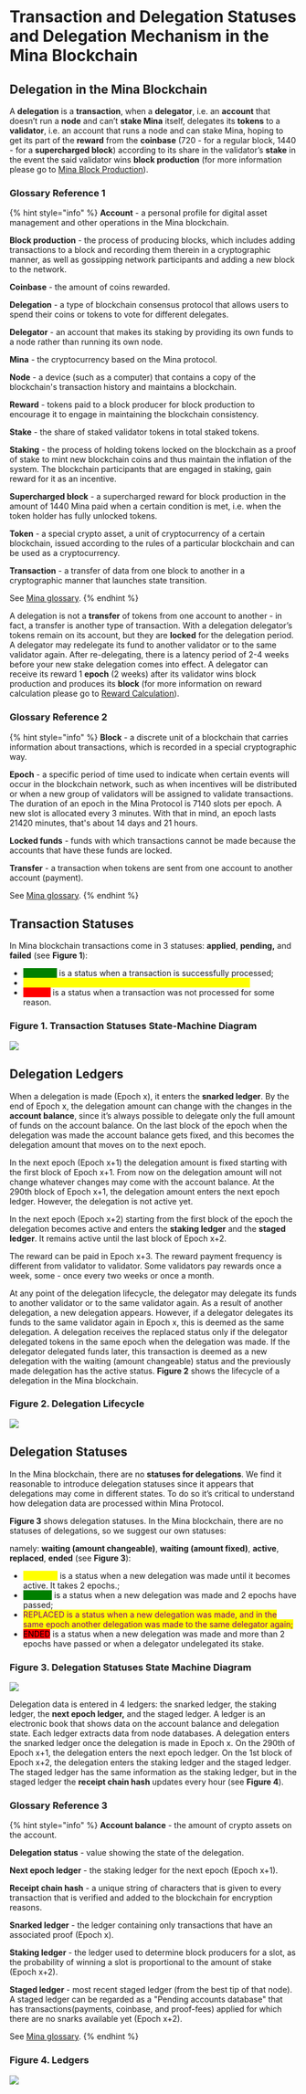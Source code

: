 # Transaction and Delegation Statuses and Delegation Mechanism in the Mina Blockchain

## Delegation in the Mina Blockchain <a href="#delegation-in-the-mina-blockchain" id="delegation-in-the-mina-blockchain"></a>

A **delegation** is a **transaction**, when a **delegator**, i.e. an **account** that doesn’t run a **node** and can’t **stake Mina** itself, delegates its **tokens** to a **validator**, i.e. an account that runs a node and can stake Mina, hoping to get its part of the **reward** from the **coinbase** (720 - for a regular block, 1440 - for a **supercharged block**) according to its share in the validator’s **stake** in the event the said validator wins **block production** (for more information please go to [Mina Block Production](mina-block-production.md)).

### Glossary Reference 1

{% hint style="info" %}
**Account** - a personal profile for digital asset management and other operations in the Mina blockchain.

**Block production** - the process of producing blocks, which includes adding transactions to a block and recording them therein in a cryptographic manner, as well as gossipping network participants and adding a new block to the network.

**Coinbase** - the amount of coins rewarded.

**Delegation** - a type of blockchain consensus protocol that allows users to spend their coins or tokens to vote for different delegates.

**Delegator** - an account that makes its staking by providing its own funds to a node rather than running its own node.

**Mina** - the cryptocurrency based on the Mina protocol.

**Node** - a device (such as a computer) that contains a copy of the blockchain's transaction history and maintains a blockchain.

**Reward** - tokens paid to a block producer for block production to encourage it to engage in maintaining the blockchain consistency.

**Stake** - the share of staked validator tokens in total staked tokens.

**Staking** - the process of holding tokens locked on the blockchain as a proof of stake to mint new blockchain coins and thus maintain the inflation of the system. The blockchain participants that are engaged in staking, gain reward for it as an incentive.

**Supercharged block** - a supercharged reward for block production in the amount of 1440 Mina paid when a certain condition is met, i.e. when the token holder has fully unlocked tokens.

**Token** - a special crypto asset, a unit of cryptocurrency of a certain blockchain, issued according to the rules of a particular blockchain and can be used as a cryptocurrency.

**Transaction** - a transfer of data from one block to another in a cryptographic manner that launches state transition.

See [Mina glossary](mina-glossary.md).
{% endhint %}

A delegation is not a **transfer** of tokens from one account to another - in fact, a transfer is another type of transaction. With a delegation delegator’s tokens remain on its account, but they are **locked** for the delegation period. A delegator may redelegate its fund to another validator or to the same validator again. After re-delegating, there is a latency period of 2-4 weeks before your new stake delegation comes into effect. A delegator can receive its reward 1 **epoch** (2 weeks) after its validator wins block production and produces its **block** (for more information on reward calculation please go to [Reward Calculation](reward-calculation.md)).

### Glossary Reference 2

{% hint style="info" %}
**Block** - a discrete unit of a blockchain that carries information about transactions, which is recorded in a special cryptographic way.

**Epoch** - a specific period of time used to indicate when certain events will occur in the blockchain network, such as when incentives will be distributed or when a new group of validators will be assigned to validate transactions. The duration of an epoch in the Mina Protocol is 7140 slots per epoch. A new slot is allocated every 3 minutes. With that in mind, an epoch lasts 21420 minutes, that's about 14 days and 21 hours.

**Locked funds** - funds with which transactions cannot be made because the accounts that have these funds are locked.

**Transfer** - a transaction when tokens are sent from one account to another account (payment).

See [Mina glossary](mina-glossary.md).
{% endhint %}

## Transaction Statuses <a href="#transaction-statuses" id="transaction-statuses"></a>

In Mina blockchain transactions come in 3 statuses: **applied**, **pending,** and **failed** (see **Figure 1**):

* <mark style="color:green;background-color:green;">**APPLIED**</mark> is a status when a transaction is successfully processed;
* <mark style="background-color:yellow;"><mark style="color:yellow;">**PENDING**<mark style="color:yellow;"></mark> <mark style="background-color:yellow;"></mark><mark style="background-color:yellow;"></mark> is a status when a transaction is being processed;
* <mark style="color:red;background-color:red;">**FAILED**</mark> is a status when a transaction was not processed for some reason.

### Figure 1. Transaction Statuses State-Machine Diagram

![](<../../.gitbook/assets/Mina Transaction State Machine Diagram.png>)

## Delegation Ledgers <a href="#delegation-ledgers" id="delegation-ledgers"></a>

When a delegation is made (Epoch x), it enters the **snarked ledger**. By the end of Epoch x, the delegation amount can change with the changes in the **account balance**, since it’s always possible to delegate only the full amount of funds on the account balance. On the last block of the epoch when the delegation was made the account balance gets fixed, and this becomes the delegation amount that moves on to the next epoch.

In the next epoch (Epoch x+1) the delegation amount is fixed starting with the first block of Epoch x+1. From now on the delegation amount will not change whatever changes may come with the account balance. At the 290th block of Epoch x+1, the delegation amount enters the next epoch ledger. However, the delegation is not active yet.

In the next epoch (Epoch x+2) starting from the first block of the epoch the delegation becomes active and enters the **staking ledger** and the **staged ledger**. It remains active until the last block of Epoch x+2.

The reward can be paid in Epoch x+3. The reward payment frequency is different from validator to validator. Some validators pay rewards once a week, some - once every two weeks or once a month.

At any point of the delegation lifecycle, the delegator may delegate its funds to another validator or to the same validator again. As a result of another delegation, a new delegation appears. However, if a delegator delegates its funds to the same validator again in Epoch x, this is deemed as the same delegation. A delegation receives the replaced status only if the delegator delegated tokens in the same epoch when the delegation was made. If the delegator delegated funds later, this transaction is deemed as a new delegation with the waiting (amount changeable) status and the previously made delegation has the active status. **Figure 2** shows the lifecycle of a delegation in the Mina blockchain.

### Figure 2. Delegation Lifecycle

![](<../../.gitbook/assets/Delegation Lifecycle.png>)

## Delegation Statuses <a href="#delegation-statuses" id="delegation-statuses"></a>

In the Mina blockchain, there are no **statuses for delegations**. We find it reasonable to introduce delegation statuses since it appears that delegations may come in different states. To do so it’s critical to understand how delegation data are processed within Mina Protocol.

**Figure 3** shows delegation statuses. In the Mina blockchain, there are no statuses of delegations, so we suggest our own statuses:

namely: **waiting (amount changeable)**, **waiting (amount fixed)**, **active**, **replaced**, **ended** (see **Figure 3**):

* <mark style="color:yellow;background-color:yellow;">WAITING</mark> is a status when a new delegation was made until it becomes active. It takes 2 epochs.;
* <mark style="color:green;background-color:green;">ACTIVE</mark> is a status when a new delegation was made and 2 epochs have passed;
* <mark style="background-color:purple;"><mark style="color:purple;">REPLACED<mark style="color:purple;"></mark> is a status when a new delegation was made, and in the same epoch another delegation was made to the same delegator again;
* <mark style="background-color:red;">ENDED</mark> is a status when a new delegation was made and more than 2 epochs have passed or when a delegator undelegated its stake.

### Figure 3. Delegation Statuses State Machine Diagram

![](<../../.gitbook/assets/Mina Delegation State Machine Diagram (1).png>)

Delegation data is entered in 4 ledgers: the snarked ledger, the staking ledger, the **next epoch ledger,** and the staged ledger. A ledger is an electronic book that shows data on the account balance and delegation state. Each ledger extracts data from node databases. A delegation enters the snarked ledger once the delegation is made in Epoch x. On the 290th of Epoch x+1, the delegation enters the next epoch ledger. On the 1st block of Epoch x+2, the delegation enters the staking ledger and the staged ledger. The staged ledger has the same information as the staking ledger, but in the staged ledger the **receipt chain hash** updates every hour (see **Figure 4**).

### Glossary Reference 3

{% hint style="info" %}
**Account balance** - the amount of crypto assets on the account.

**Delegation status** - value showing the state of the delegation.

**Next epoch ledger** - the staking ledger for the next epoch (Epoch x+1).

**Receipt chain hash** - a unique string of characters that is given to every transaction that is verified and added to the blockchain for encryption reasons.

**Snarked ledger** - the ledger containing only transactions that have an associated proof (Epoch x).

**Staking ledger** - the ledger used to determine block producers for a slot, as the probability of winning a slot is proportional to the amount of stake (Epoch x+2).

**Staged ledger** - most recent staged ledger (from the best tip of that node). A staged ledger can be regarded as a "Pending accounts database" that has transactions(payments, coinbase, and proof-fees) applied for which there are no snarks available yet (Epoch x+2).

See [Mina glossary](mina-glossary.md).
{% endhint %}

### Figure 4. Ledgers

![](<../../.gitbook/assets/Mina ledgers.png>)
